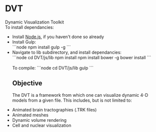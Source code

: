 # DVT
Dynamic Visualization Toolkit
<br>
To install dependancies:
<br>
<ul>
<li>Install <a href= https://nodejs.org/> Node.js</a>, if you haven't done so already</li>
<li> Install Gulp:
<br>
```node
npm install gulp -g
```
</li>
<li>Navigate to lib subdirectory, and install dependancies:
<br>
```node
cd DVT/js/lib
npm install
npm install bower -g
bower install
```
</li>

<br>
To compile:
```node
cd DVT/js/lib
gulp 
```

## Objective

The DVT is a framework from which one can visualize dynamic 4-D models from a given file.
This includes, but is not limited to:

<li> Animated brain tractographies (.TRK files) </li>

<li> Animated meshes </li>

<li> Dynamic volume rendering </li>

<li> Cell and nuclear visualization </li>

